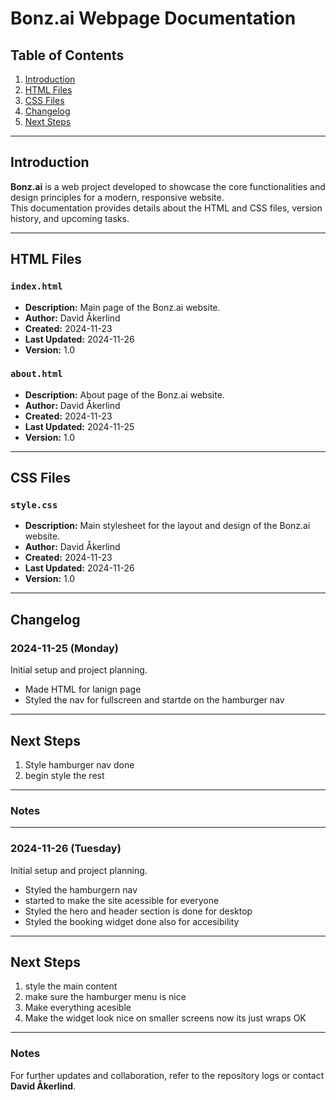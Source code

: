 # Bonz.ai Webpage Documentation

## Table of Contents

1. [Introduction](#introduction)
2. [HTML Files](#html-files)
3. [CSS Files](#css-files)
4. [Changelog](#changelog)
5. [Next Steps](#next-steps)

---

## Introduction

**Bonz.ai** is a web project developed to showcase the core functionalities and
design principles for a modern, responsive website.  
This documentation provides details about the HTML and CSS files, version
history, and upcoming tasks.

---

## HTML Files

### `index.html`

-   **Description:** Main page of the Bonz.ai website.
-   **Author:** David Åkerlind
-   **Created:** 2024-11-23
-   **Last Updated:** 2024-11-26
-   **Version:** 1.0

### `about.html`

-   **Description:** About page of the Bonz.ai website.
-   **Author:** David Åkerlind
-   **Created:** 2024-11-23
-   **Last Updated:** 2024-11-25
-   **Version:** 1.0

---

## CSS Files

### `style.css`

-   **Description:** Main stylesheet for the layout and design of the Bonz.ai
    website.
-   **Author:** David Åkerlind
-   **Created:** 2024-11-23
-   **Last Updated:** 2024-11-26
-   **Version:** 1.0

---

## Changelog

### 2024-11-25 (Monday)

Initial setup and project planning.

-   Made HTML for lanign page
-   Styled the nav for fullscreen and startde on the hamburger nav

---

## Next Steps

1. Style hamburger nav done
2. begin style the rest

---

### Notes

---

### 2024-11-26 (Tuesday)

Initial setup and project planning.

-   Styled the hamburgern nav
-   started to make the site acessible for everyone
-   Styled the hero and header section is done for desktop
-   Styled the booking widget done also for accesibility

---

## Next Steps

1.  style the main content
2.  make sure the hamburger menu is nice
3.  Make everything acesible
4.  Make the widget look nice on smaller screens now its just wraps OK

---

### Notes

For further updates and collaboration, refer to the repository logs or contact
**David Åkerlind**.
